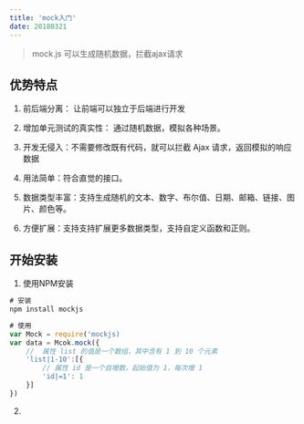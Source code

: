 ```yaml
---
title: 'mock入门'
date: 20180321
---
```


> mock.js 可以生成随机数据，拦截ajax请求

## 优势特点

1. 前后端分离： 让前端可以独立于后端进行开发

1. 增加单元测试的真实性： 通过随机数据，模拟各种场景。

1. 开发无侵入：不需要修改既有代码，就可以拦截 Ajax 请求，返回模拟的响应数据

1. 用法简单：符合直觉的接口。

1. 数据类型丰富：支持生成随机的文本、数字、布尔值、日期、邮箱、链接、图片、颜色等。

1. 方便扩展：支持支持扩展更多数据类型，支持自定义函数和正则。

## 开始安装

1. 使用NPM安装


```js
# 安装
npm install mockjs
```

```js
# 使用
var Mock = require('mockjs)
var data = Mcok.mock({
    //  属性 list 的值是一个数组，其中含有 1 到 10 个元素
    'list|1-10':[{
        // 属性 id 是一个自增数，起始值为 1，每次增 1
        'id|=1': 1
    }]
})
```
2. 

